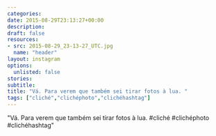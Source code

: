 ```yaml
---
categories:
date: 2015-08-29T23:13:27+00:00
description:
draft: false
resources:
- src: 2015-08-29_23-13-27_UTC.jpg
  name: "header"
layout: instagram
options:
  unlisted: false
stories:
subtitle:
title: "Vá. Para verem que também sei tirar fotos à lua. "
tags: ["cliché","clichéphoto","clichéhashtag"]
---
```


"Vá. Para verem que também sei tirar fotos à lua. #cliché #clichéphoto #clichéhashtag"
